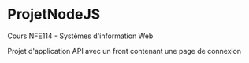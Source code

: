 # ProjetNodeJS
Cours NFE114 - Systèmes d'information Web

Projet d'application API avec un front contenant une page de connexion
